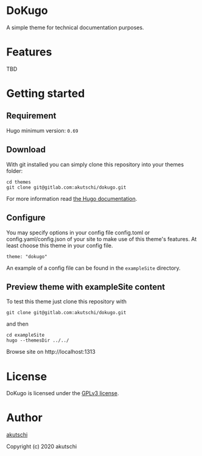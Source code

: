 # DoKugo

A simple theme for technical documentation purposes.

# Features

TBD

# Getting started

## Requirement

Hugo minimum version: `0.69`

## Download

With git installed you can simply clone this repository into your themes folder:

```
cd themes
git clone git@gitlab.com:akutschi/dokugo.git
```

For more information read [the Hugo documentation](https://gohugo.io/themes/installing-and-using-themes/).

## Configure

You may specify options in your config file config.toml or config.yaml/config.json of your site to make use of this theme's features. At least choose this theme in your config file.

```
theme: "dokugo"
```

An example of a config file can be found in the `exampleSite` directory.

## Preview theme with exampleSite content

To test this theme just clone this repository with

```
git clone git@gitlab.com:akutschi/dokugo.git
```

and then

```
cd exampleSite
hugo --themesDir ../../
```

Browse site on http://localhost:1313

# License

DoKugo is licensed under the [GPLv3 license](https://gitlab.com/akutschi/dokugo/blob/master/LICENSE).

# Author

[akutschi](https://gitlab.com/akutschi)

Copyright (c) 2020 akutschi


